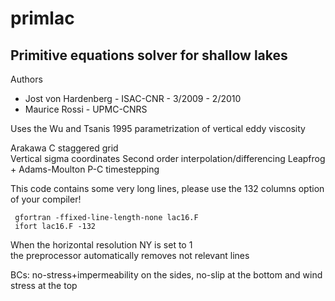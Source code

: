 # primlac
## Primitive equations solver for shallow lakes

Authors
- Jost von Hardenberg - ISAC-CNR - 3/2009 - 2/2010
- Maurice Rossi       - UPMC-CNRS    

Uses the Wu and Tsanis 1995 parametrization of vertical eddy viscosity

Arakawa C staggered grid                       
Vertical sigma coordinates
Second order interpolation/differencing 
Leapfrog + Adams-Moulton P-C timestepping                             

This code contains some very long lines, 
please use the 132 columns option of your compiler! 

     gfortran -ffixed-line-length-none lac16.F 
     ifort lac16.F -132

When the horizontal resolution NY is set to 1               
the preprocessor automatically removes not relevant lines 

BCs: no-stress+impermeability on the sides,
no-slip at the bottom and wind stress at the top 

